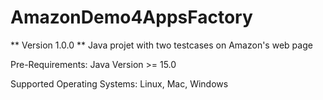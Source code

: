 # AmazonDemo4AppsFactory
** Version 1.0.0 **
Java projet with two testcases on Amazon's web page

Pre-Requirements:
Java Version >= 15.0

Supported Operating Systems:
Linux, Mac, Windows

